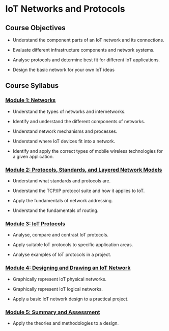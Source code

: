 # **IoT Networks and Protocols**

## **Course Objectives**

* Understand the component parts of an IoT network and its connections.

* Evaluate different infrastructure components and network systems.

* Analyse protocols and determine best fit for different IoT applications.

* Design the basic network for your own IoT ideas

## **Course Syllabus**

### **[Module 1: Networks](https://docs.google.com/document/d/1BdnMwwh8ctzkuJUV2vgVuVacjQKs3y0hbcaCYAUeC90/edit?usp=sharing)**

* Understand the types of networks and internetworks.

* Identify and understand the different components of networks.

* Understand network mechanisms and processes.

* Understand where IoT devices fit into a network.

* Identify and apply the correct types of mobile wireless technologies for a given application.


### **[Module 2: Protocols, Standards, and Layered Network Models](https://docs.google.com/document/d/1013snELvmhvwrgcRXDNWGCvutDj87Bag8C76gF0JYS4/edit?usp=sharing)**

* Understand what standards and protocols are.

* Understand the TCP/IP protocol suite and how it applies to IoT.

* Apply the fundamentals of network addressing.

* Understand the fundamentals of routing.


### **[Module 3: IoT Protocols](https://docs.google.com/document/d/1L7DKTInMKrRH_bwFTQ6vDIMe7WVv4X0wqi7GUbWLt3g/edit?usp=sharing)**

* Analyse, compare and contrast IoT protocols.

* Apply suitable IoT protocols to specific application areas.

* Analyse examples of IoT protocols in a project.


### **[Module 4: Designing and Drawing an IoT Network](https://docs.google.com/document/d/1jhQgtBlGkj_uLasw6jdmhys40YGg-K0EfoK57VkR9a0/edit?usp=sharing)**

* Graphically represent IoT physical networks.

* Graphically represent IoT logical networks.

* Apply a basic IoT network design to a practical project.


### **[Module 5: Summary and Assessment](https://docs.google.com/document/d/1jKggDEiBhOHNe8Yp_2PeGkg5rQQYH1e0kPDqxCHY0A4/edit?usp=sharing)**

* Apply the theories and methodologies to a design.
